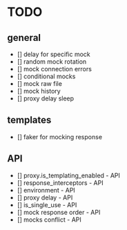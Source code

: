 # TODO
## general
- [] delay for specific mock
- [] random mock rotation
- [] mock connection errors
- [] conditional mocks
- [] mock raw file
- [] mock history
- [] proxy delay sleep

## templates
- [] faker for mocking response

## API
- [] proxy.is_templating_enabled - API
- [] response_interceptors - API
- [] environment - API
- [] proxy delay - API
- [] is_single_use - API
- [] mock response order - API
- [] mocks conflict - API